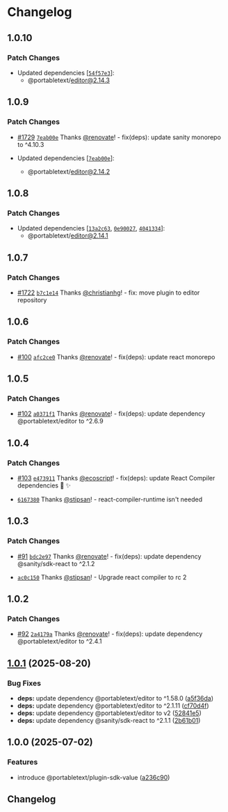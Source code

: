 # Changelog

## 1.0.10

### Patch Changes

- Updated dependencies [[`54f57e3`](https://github.com/portabletext/editor/commit/54f57e3e85cc5544c5d18881c393957218ffb34a)]:
  - @portabletext/editor@2.14.3

## 1.0.9

### Patch Changes

- [#1729](https://github.com/portabletext/editor/pull/1729) [`7eab00e`](https://github.com/portabletext/editor/commit/7eab00ee9b1f1186fdac76210daa1953edc2847c) Thanks [@renovate](https://github.com/apps/renovate)! - fix(deps): update sanity monorepo to ^4.10.3

- Updated dependencies [[`7eab00e`](https://github.com/portabletext/editor/commit/7eab00ee9b1f1186fdac76210daa1953edc2847c)]:
  - @portabletext/editor@2.14.2

## 1.0.8

### Patch Changes

- Updated dependencies [[`13a2c63`](https://github.com/portabletext/editor/commit/13a2c6337cc48773fe84baaa5f6ddbbc9502b683), [`0e90027`](https://github.com/portabletext/editor/commit/0e90027a750c49f0dfa1273b26b367fbbc20f59c), [`4041334`](https://github.com/portabletext/editor/commit/4041334f4474b00b275f94532e4baddcc1b906ab)]:
  - @portabletext/editor@2.14.1

## 1.0.7

### Patch Changes

- [#1722](https://github.com/portabletext/editor/pull/1722) [`b7c1e14`](https://github.com/portabletext/editor/commit/b7c1e14ca63990adf2cec0fb858fd9170ae86518) Thanks [@christianhg](https://github.com/christianhg)! - fix: move plugin to editor repository

## 1.0.6

### Patch Changes

- [#100](https://github.com/portabletext/plugins/pull/100) [`afc2ce0`](https://github.com/portabletext/plugins/commit/afc2ce0047bc66fe84adb6324efddc5fea182a71) Thanks [@renovate](https://github.com/apps/renovate)! - fix(deps): update react monorepo

## 1.0.5

### Patch Changes

- [#102](https://github.com/portabletext/plugins/pull/102) [`a0371f1`](https://github.com/portabletext/plugins/commit/a0371f122f95a3bb38907230c53ee5f2c559dd18) Thanks [@renovate](https://github.com/apps/renovate)! - fix(deps): update dependency @portabletext/editor to ^2.6.9

## 1.0.4

### Patch Changes

- [#103](https://github.com/portabletext/plugins/pull/103) [`e473911`](https://github.com/portabletext/plugins/commit/e4739110312b43c04631f64811621091719aa33f) Thanks [@ecoscript](https://github.com/apps/ecoscript)! - fix(deps): update React Compiler dependencies 🤖 ✨

- [`6167380`](https://github.com/portabletext/plugins/commit/61673805b83e5c54163e22beeb98f02df7f0c231) Thanks [@stipsan](https://github.com/stipsan)! - react-compiler-runtime isn't needed

## 1.0.3

### Patch Changes

- [#91](https://github.com/portabletext/plugins/pull/91) [`bdc2e97`](https://github.com/portabletext/plugins/commit/bdc2e971c796e1861c4fbf53bb81b4614f60fa49) Thanks [@renovate](https://github.com/apps/renovate)! - fix(deps): update dependency @sanity/sdk-react to ^2.1.2

- [`ac0c150`](https://github.com/portabletext/plugins/commit/ac0c150e769500d39a598b0a3da74617a3f29701) Thanks [@stipsan](https://github.com/stipsan)! - Upgrade react compiler to rc 2

## 1.0.2

### Patch Changes

- [#92](https://github.com/portabletext/plugins/pull/92) [`2a4179a`](https://github.com/portabletext/plugins/commit/2a4179a5d76028180f722fd126aa4c41503d10f5) Thanks [@renovate](https://github.com/apps/renovate)! - fix(deps): update dependency @portabletext/editor to ^2.4.1

## [1.0.1](https://github.com/portabletext/plugins/compare/plugin-sdk-value-v1.0.0...plugin-sdk-value-v1.0.1) (2025-08-20)

### Bug Fixes

- **deps:** update dependency @portabletext/editor to ^1.58.0 ([a5f36da](https://github.com/portabletext/plugins/commit/a5f36dac0dc2cd6fcfa5c1d5a257226a5ee4ffbd))
- **deps:** update dependency @portabletext/editor to ^2.1.11 ([cf70d4f](https://github.com/portabletext/plugins/commit/cf70d4f7348339b89fd20f64798a0cb6966847d8))
- **deps:** update dependency @portabletext/editor to v2 ([52841e5](https://github.com/portabletext/plugins/commit/52841e5beea4a906bd0659c816c3269660110e9b))
- **deps:** update dependency @sanity/sdk-react to ^2.1.1 ([2b61b01](https://github.com/portabletext/plugins/commit/2b61b010449540c9597d8ed6b315e10810107021))

## 1.0.0 (2025-07-02)

### Features

- introduce @portabletext/plugin-sdk-value ([a236c90](https://github.com/portabletext/plugins/commit/a236c90c9a44cd345401e34cb9a8f0c6eb20a62b))

## Changelog
